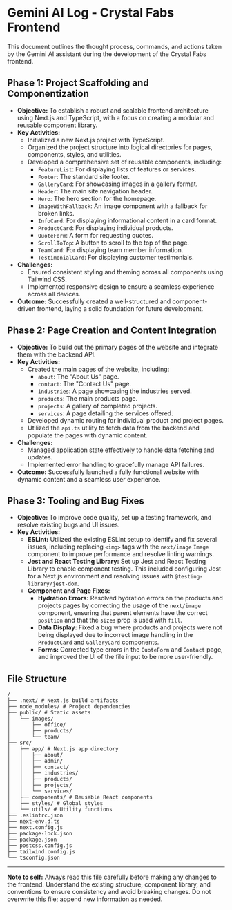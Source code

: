 # Gemini AI Log - Crystal Fabs Frontend

This document outlines the thought process, commands, and actions taken by the Gemini AI assistant during the development of the Crystal Fabs frontend.

## Phase 1: Project Scaffolding and Componentization

- **Objective:** To establish a robust and scalable frontend architecture using Next.js and TypeScript, with a focus on creating a modular and reusable component library.
- **Key Activities:**
  - Initialized a new Next.js project with TypeScript.
  - Organized the project structure into logical directories for pages, components, styles, and utilities.
  - Developed a comprehensive set of reusable components, including:
    - `FeatureList`: For displaying lists of features or services.
    - `Footer`: The standard site footer.
    - `GalleryCard`: For showcasing images in a gallery format.
    - `Header`: The main site navigation header.
    - `Hero`: The hero section for the homepage.
    - `ImageWithFallback`: An image component with a fallback for broken links.
    - `InfoCard`: For displaying informational content in a card format.
    - `ProductCard`: For displaying individual products.
    - `QuoteForm`: A form for requesting quotes.
    - `ScrollToTop`: A button to scroll to the top of the page.
    - `TeamCard`: For displaying team member information.
    - `TestimonialCard`: For displaying customer testimonials.
- **Challenges:**
  - Ensured consistent styling and theming across all components using Tailwind CSS.
  - Implemented responsive design to ensure a seamless experience across all devices.
- **Outcome:** Successfully created a well-structured and component-driven frontend, laying a solid foundation for future development.

## Phase 2: Page Creation and Content Integration

- **Objective:** To build out the primary pages of the website and integrate them with the backend API.
- **Key Activities:**
  - Created the main pages of the website, including:
    - `about`: The "About Us" page.
    - `contact`: The "Contact Us" page.
    - `industries`: A page showcasing the industries served.
    - `products`: The main products page.
    - `projects`: A gallery of completed projects.
    - `services`: A page detailing the services offered.
  - Developed dynamic routing for individual product and project pages.
  - Utilized the `api.ts` utility to fetch data from the backend and populate the pages with dynamic content.
- **Challenges:**
  - Managed application state effectively to handle data fetching and updates.
  - Implemented error handling to gracefully manage API failures.
- **Outcome:** Successfully launched a fully functional website with dynamic content and a seamless user experience.

## Phase 3: Tooling and Bug Fixes

- **Objective:** To improve code quality, set up a testing framework, and resolve existing bugs and UI issues.
- **Key Activities:**
  - **ESLint:** Utilized the existing ESLint setup to identify and fix several issues, including replacing `<img>` tags with the `next/image` `Image` component to improve performance and resolve linting warnings.
  - **Jest and React Testing Library:** Set up Jest and React Testing Library to enable component testing. This included configuring Jest for a Next.js environment and resolving issues with `@testing-library/jest-dom`.
  - **Component and Page Fixes:**
    - **Hydration Errors:** Resolved hydration errors on the products and projects pages by correcting the usage of the `next/image` component, ensuring that parent elements have the correct `position` and that the `sizes` prop is used with `fill`.
    - **Data Display:** Fixed a bug where products and projects were not being displayed due to incorrect image handling in the `ProductCard` and `GalleryCard` components.
    - **Forms:** Corrected type errors in the `QuoteForm` and `Contact` page, and improved the UI of the file input to be more user-friendly.

## File Structure

```
/
├── .next/ # Next.js build artifacts
├── node_modules/ # Project dependencies
├── public/ # Static assets
│   └── images/
│       ├── office/
│       ├── products/
│       └── team/
├── src/
│   ├── app/ # Next.js app directory
│   │   ├── about/
│   │   ├── admin/
│   │   ├── contact/
│   │   ├── industries/
│   │   ├── products/
│   │   ├── projects/
│   │   └── services/
│   ├── components/ # Reusable React components
│   ├── styles/ # Global styles
│   └── utils/ # Utility functions
├── .eslintrc.json
├── next-env.d.ts
├── next.config.js
├── package-lock.json
├── package.json
├── postcss.config.js
├── tailwind.config.js
└── tsconfig.json
```

---

**Note to self:** Always read this file carefully before making any changes to the frontend. Understand the existing structure, component library, and conventions to ensure consistency and avoid breaking changes. Do not overwrite this file; append new information as needed.